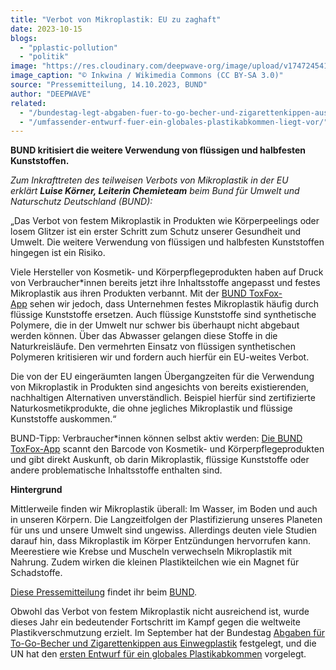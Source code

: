 ```yaml
---
title: "Verbot von Mikroplastik: EU zu zaghaft"
date: 2023-10-15
blogs: 
  - "pplastic-pollution"
  - "politik"
image: "https://res.cloudinary.com/deepwave-org/image/upload/v1747245410/deepwave.org/Glitter_close_up.jpg"
image_caption: "© Inkwina / Wikimedia Commons (CC BY-SA 3.0)"
source: "Pressemitteilung, 14.10.2023, BUND"
author: "DEEPWAVE"
related: 
  - "/bundestag-legt-abgaben-fuer-to-go-becher-und-zigarettenkippen-aus-einwegplastik-fest/"
  - "/umfassender-entwurf-fuer-ein-globales-plastikabkommen-liegt-vor/"
---
```


**BUND kritisiert die weitere Verwendung von flüssigen und halbfesten Kunststoffen.**

_Zum Inkrafttreten des teilweisen Verbots von Mikroplastik in der EU erklärt_ **_Luise Körner, Leiterin Chemieteam_** _beim Bund für Umwelt und Naturschutz Deutschland (BUND):_ 

„Das Verbot von festem Mikroplastik in Produkten wie Körperpeelings oder losem Glitzer ist ein erster Schritt zum Schutz unserer Gesundheit und Umwelt. Die weitere Verwendung von flüssigen und halbfesten Kunststoffen hingegen ist ein Risiko.

Viele Hersteller von Kosmetik- und Körperpflegeprodukten haben auf Druck von Verbraucher\*innen bereits jetzt ihre Inhaltsstoffe angepasst und festes Mikroplastik aus ihren Produkten verbannt. Mit der [BUND ToxFox-App](https://www.bund.net/themen/chemie/toxfox/) sehen wir jedoch, dass Unternehmen festes Mikroplastik häufig durch flüssige Kunststoffe ersetzen. Auch flüssige Kunststoffe sind synthetische Polymere, die in der Umwelt nur schwer bis überhaupt nicht abgebaut werden können. Über das Abwasser gelangen diese Stoffe in die Naturkreisläufe. Den vermehrten Einsatz von flüssigen synthetischen Polymeren kritisieren wir und fordern auch hierfür ein EU-weites Verbot.

Die von der EU eingeräumten langen Übergangzeiten für die Verwendung von Mikroplastik in Produkten sind angesichts von bereits existierenden, nachhaltigen Alternativen unverständlich. Beispiel hierfür sind zertifizierte Naturkosmetikprodukte, die ohne jegliches Mikroplastik und flüssige Kunststoffe auskommen.“

BUND-Tipp: Verbraucher\*innen können selbst aktiv werden: [Die BUND ToxFox-App](https://www.bund.net/themen/chemie/toxfox/) scannt den Barcode von Kosmetik- und Körperpflegeprodukten und gibt direkt Auskunft, ob darin Mikroplastik, flüssige Kunststoffe oder andere problematische Inhaltsstoffe enthalten sind.

**Hintergrund**

Mittlerweile finden wir Mikroplastik überall: Im Wasser, im Boden und auch in unseren Körpern. Die Langzeitfolgen der Plastifizierung unseres Planeten für uns und unsere Umwelt sind ungewiss. Allerdings deuten viele Studien darauf hin, dass Mikroplastik im Körper Entzündungen hervorrufen kann. Meerestiere wie Krebse und Muscheln verwechseln Mikroplastik mit Nahrung. Zudem wirken die kleinen Plastikteilchen wie ein Magnet für Schadstoffe.

[Diese Pressemitteilung](https://www.bund.net/service/presse/pressemitteilungen/detail/news/verbot-von-mikroplastik-eu-zu-zaghaft/) findet ihr beim [BUND](https://www.bund.net/).

Obwohl das Verbot von festem Mikroplastik nicht ausreichend ist, wurde dieses Jahr ein bedeutender Fortschritt im Kampf gegen die weltweite Plastikverschmutzung erzielt. Im September hat der Bundestag [Abgaben für To-Go-Becher und Zigarettenkippen aus Einwegplastik](https://www.deepwave.org/bundestag-legt-abgaben-fuer-to-go-becher-und-zigarettenkippen-aus-einwegplastik-fest/) festgelegt, und die UN hat den [ersten Entwurf für ein globales Plastikabkommen](https://www.deepwave.org/umfassender-entwurf-fuer-ein-globales-plastikabkommen-liegt-vor/) vorgelegt.
